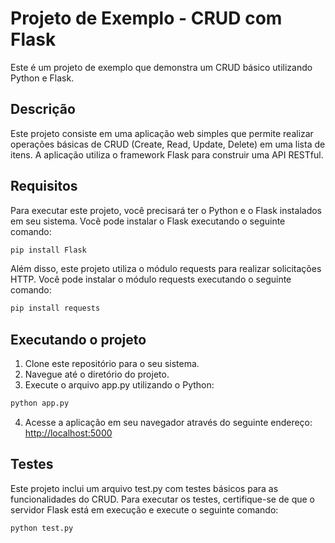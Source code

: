 # Projeto de Exemplo - CRUD com Flask

Este é um projeto de exemplo que demonstra um CRUD básico utilizando Python e Flask.

## Descrição

Este projeto consiste em uma aplicação web simples que permite realizar operações básicas de CRUD (Create, Read, Update, Delete) em uma lista de itens. A aplicação utiliza o framework Flask para construir uma API RESTful.

## Requisitos

Para executar este projeto, você precisará ter o Python e o Flask instalados em seu sistema. Você pode instalar o Flask executando o seguinte comando:

```bash
pip install Flask
```

Além disso, este projeto utiliza o módulo requests para realizar solicitações HTTP. Você pode instalar o módulo requests executando o seguinte comando:

```bash
pip install requests
```

## Executando o projeto

1. Clone este repositório para o seu sistema.
2. Navegue até o diretório do projeto.
3. Execute o arquivo app.py utilizando o Python:
```bash
python app.py
```

4. Acesse a aplicação em seu navegador através do seguinte endereço: [http://localhost:5000](http://localhost:5000)

## Testes
Este projeto inclui um arquivo test.py com testes básicos para as funcionalidades do CRUD. Para executar os testes, certifique-se de que o servidor Flask está em execução e execute o seguinte comando:

```bash
python test.py
```
